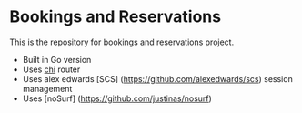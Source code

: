 # Bookings and Reservations

This is the repository for bookings and reservations project.

- Built in Go version
- Uses [chi](https://github.com/go-chi/chi) router
- Uses alex edwards [SCS] (https://github.com/alexedwards/scs) session management
- Uses [noSurf] (https://github.com/justinas/nosurf)
